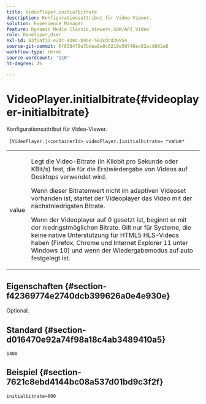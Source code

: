 ```yaml
---
title: VideoPlayer.initialbitrate
description: Konfigurationsattribut für Video-Viewer.
solution: Experience Manager
feature: Dynamic Media Classic,Viewers,SDK/API,Video
role: Developer,User
exl-id: 83f2af31-e2dc-430c-b9ae-563cdcd20954
source-git-commit: 6f838470a7bdea8e8c0219e59746ec82ecd802a8
workflow-type: tm+mt
source-wordcount: '110'
ht-degree: 2%

---
```


# VideoPlayer.initialbitrate{#videoplayer-initialbitrate}

Konfigurationsattribut für Video-Viewer.

` [VideoPlayer.|<containerId>_videoPlayer.]initialbitrate= *`value`*`

<table id="table_C616483932C2482CA9794DDD7313FD7C"> 
 <tbody> 
  <tr> 
   <td colname="col1"> <p> <span class="codeph"> value </span> </p> </td> 
   <td colname="col2"> <p>Legt die Video-Bitrate (in Kilobit pro Sekunde oder KBit/s) fest, die für die Erstwiedergabe von Videos auf Desktops verwendet wird. </p> <p>Wenn dieser Bitratenwert nicht im adaptiven Videoset vorhanden ist, startet der Videoplayer das Video mit der nächstniedrigsten Bitrate. </p> <p>Wenn der Videoplayer auf <span class="codeph"> 0 </span> gesetzt ist, beginnt er mit der niedrigstmöglichen Bitrate. Gilt nur für Systeme, die keine native Unterstützung für HTML5 HLS-Videos haben (Firefox, Chrome und Internet Explorer 11 unter Windows 10) und wenn der Wiedergabemodus auf <span class="codeph"> auto </span> festgelegt ist. </p> </td> 
  </tr> 
 </tbody> 
</table>

## Eigenschaften {#section-f42369774e2740dcb399626a0e4e930e}

Optional.

## Standard {#section-d016470e92a74f98a18c4ab3489410a5}

`1400`

## Beispiel {#section-7621c8ebd4144bc08a537d01bd9c3f2f}

```
initialbitrate=600
```
